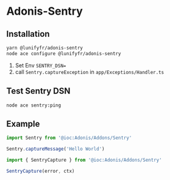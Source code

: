 # Adonis-Sentry

## Installation

```bash
yarn @lunifyfr/adonis-sentry
node ace configure @lunifyfr/adonis-sentry
```

1. Set Env `SENTRY_DSN=`
2. call `Sentry.captureException` in `app/Exceptions/Handler.ts`

## Test Sentry DSN 

`node ace sentry:ping`

## Example

```ts
import Sentry from '@ioc:Adonis/Addons/Sentry'

Sentry.captureMessage('Hello World')
```

```ts
import { SentryCapture } from '@ioc:Adonis/Addons/Sentry'

SentryCapture(error, ctx)
```
